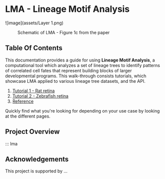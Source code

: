 # LMA - Lineage Motif Analysis

![image](assets/Layer 1.png)
<figure markdown>
  <figcaption>Schematic of LMA - Figure 1c from the paper</figcaption>
</figure>

## Table Of Contents

This documentation provides a guide for using **Lineage Motif Analysis**, a computational tool which analyzes a set of lineage trees to identify patterns of correlated cell fates that represent building blocks of larger developmental programs. This walk-through consists tutorials, which showcase LMA applied to various lineage tree datasets, and the API.

1. [Tutorial 1 - Rat retina](rat_retina.ipynb)
2. [Tutorial 2 - Zebrafish retina](zebrafish_retina.ipynb)
3. [Reference](reference.md)

Quickly find what you're looking for depending on
your use case by looking at the different pages.

## Project Overview

::: lma

## Acknowledgements

This project is supported by ...
